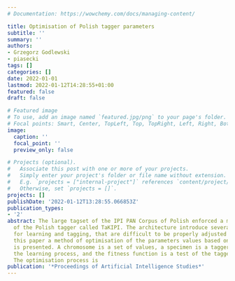 ```yaml
---
# Documentation: https://wowchemy.com/docs/managing-content/

title: Optimisation of Polish tagger parameters
subtitle: ''
summary: ''
authors:
- Grzegorz Godlewski
- piasecki
tags: []
categories: []
date: 2022-01-01
lastmod: 2022-01-12T14:28:55+01:00
featured: false
draft: false

# Featured image
# To use, add an image named `featured.jpg/png` to your page's folder.
# Focal points: Smart, Center, TopLeft, Top, TopRight, Left, Right, BottomLeft, Bottom, BottomRight.
image:
  caption: ''
  focal_point: ''
  preview_only: false

# Projects (optional).
#   Associate this post with one or more of your projects.
#   Simply enter your project's folder or file name without extension.
#   E.g. `projects = ["internal-project"]` references `content/project/deep-learning/index.md`.
#   Otherwise, set `projects = []`.
projects: []
publishDate: '2022-01-12T13:28:55.066853Z'
publication_types:
- '2'
abstract: The large tagset of the IPI PAN Corpus of Polish enforced a modular architecture
  of the Polish tagger called TaKIPI. The architecture introduce several parameters,
  for learning and tagging, that are difficult to be properly adjusted manually. In
  this paper a method of optimisation of the parameters values based on Genetic Algorithm
  is presented. A chromosome is a set of values, a specimen is a tagger together with
  the learning process, and the fitness function is a test of the tagger's accuracy.
  The optimisation process is
publication: '*Proceedings of Artificial Intelligence Studies*'
---
```

